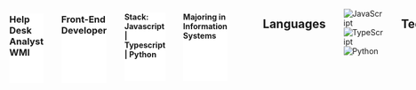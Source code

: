 
<div style="display: flex; gap: 2rem;widht: 1200px">
<h3 style="background: #fff"> Help Desk Analyst WMI</h3>
<h3 style="background: #fff"> Front-End Developer </h3>
<h4 style="background: #fff"> Stack: Javascript | Typescript  | Python </h4>
<h4 style="background: #fff"> Majoring in Information Systems </h4>
<br/>

## Languages

![JavaScript](https://img.shields.io/badge/javascript-yellow.svg?style=for-the-badge&logo=javascript&logoColor=white)
![TypeScript](https://img.shields.io/badge/typescript-blue.svg?style=for-the-badge&logo=typescript&logoColor=white)
![Python](https://img.shields.io/badge/Python-black.svg?style=for-the-badge&logo=python&logoColor=yellow)
<br/>
<br/>
<br/>

## Technologies

#### 👨🏽‍💻 Design 

![Figma](https://img.shields.io/badge/figma-%23593d88.svg?style=for-the-badge&logo=figma&logoColor=white)
![CSS](https://img.shields.io/badge/css3-blue.svg?style=for-the-badge&logo=css3&logoColor=white)
![Bootstrap](https://img.shields.io/badge/bootstrap-purple.svg?style=for-the-badge&logo=bootstrap&logoColor=white)
![SASS](https://img.shields.io/badge/SASS-hotpink.svg?style=for-the-badge&logo=SASS&logoColor=white)
![Styled Componentes](https://img.shields.io/badge/StyledComponents-%23593d88.svg?style=for-the-badge&logo=StyledComponents&logoColor=white)

#### 👨🏽‍💻 Front-end

![React](https://img.shields.io/badge/react-blue.svg?style=for-the-badge&logo=react&logoColor=white)
![React Native](https://img.shields.io/badge/reactnative-blue.svg?style=for-the-badge&logo=react&logoColor=white)
![Wordpress](https://img.shields.io/badge/wodpress-gray.svg?style=for-the-badge&logo=wordpress&logoColor=white)
![Jquery](https://img.shields.io/badge/jquery-gray.svg?style=for-the-badge&logo=jquery&logoColor=white)
![Redux](https://img.shields.io/badge/redux-%23593d88.svg?style=for-the-badge&logo=redux&logoColor=white)
![Axios](https://img.shields.io/badge/axios-purple.svg?style=for-the-badge&logo=axios&logoColor=white)

#### 👨🏽‍💻 Back-End

![express](https://img.shields.io/badge/express-green.svg?style=for-the-badge&logo=express&logoColor=white)

#### 👨🏽‍💻 Databases

![SQL Server](https://img.shields.io/badge/MSSQL-red?logo=microsoft-sql-server&style=for-the-badge)
![MySQL](https://img.shields.io/badge/mysql-blue.svg?style=for-the-badge&logo=mysql&logoColor=white)
![SqLite](https://img.shields.io/badge/sqlite-blue.svg?style=for-the-badge&logo=sqlite&logoColor=white)

#### 👨🏽‍💻 Tests

![Robot](https://img.shields.io/badge/robotframework-turquoise.svg?style=for-the-badge&logo=robotframework&logoColor=light)
![Cypress](https://img.shields.io/badge/cypress-black.svg?style=for-the-badge&logo=cypress&logoColor=white)
![Postman](https://img.shields.io/badge/postman-orange.svg?style=for-the-badge&logo=postman&logoColor=white)
![Insomnia](https://img.shields.io/badge/insomnia-purple.svg?style=for-the-badge&logo=insomnia&logoColor=white)


#### 👨🏽‍💻 Control Version

![Git](https://img.shields.io/badge/git-red.svg?style=for-the-badge&logo=git&logoColor=white)
![GitHub](https://img.shields.io/badge/github-red.svg?style=for-the-badge&logo=github&logoColor=white)

<br/>

## 💻 Studying

![Angular](https://img.shields.io/badge/Angular-red.svg?style=for-the-badge&logo=Angular&logoColor=white)
![Next](https://img.shields.io/badge/next.js-black.svg?style=for-the-badge&logo=nextjs&logoColor=white)
![TypeScript](https://img.shields.io/badge/typescript-blue.svg?style=for-the-badge&logo=typescript&logoColor=white)
![Python](https://img.shields.io/badge/Python-black.svg?style=for-the-badge&logo=python&logoColor=yellow)
![PHP](https://img.shields.io/badge/php-purple.svg?style=for-the-badge&logo=php&logoColor=white)


<div align="center">
   <hr />
  <h3 class="text-align: center"> Contact </h3>
  <a href = "mailto:felipegabfd@gmail.com"><img src="https://img.shields.io/badge/-Gmail-%23333?style=for-the-badge&logo=gmail&logoColor=dark" target="_blank"></a>
  <a href="https://www.linkedin.com/in/felipe-gabriel-dev/" target="_blank"><img src="https://img.shields.io/badge/-LinkedIn-%230077B5?style=for-the-badge&logo=linkedin&logoColor=dark" target="_blank"></a>
  </div>

</div>

